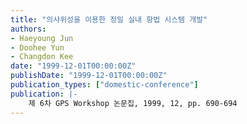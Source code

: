 ```yaml
---
title: "의사위성을 이용한 정밀 실내 항법 시스템 개발"
authors:
- Haeyoung Jun
- Doohee Yun
- Changdon Kee
date: "1999-12-01T00:00:00Z"
publishDate: "1999-12-01T00:00:00Z"
publication_types: ["domestic-conference"]
publication: |-
    제 6차 GPS Workshop 논문집, 1999, 12, pp. 690-694
---
```

